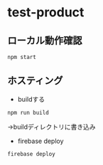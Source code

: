 # test-product

## ローカル動作確認
```
npm start
```

## ホスティング
- buildする
```
npm run build
```
→buildディレクトリに書き込み

- firebase deploy
```
firebase deploy
```

